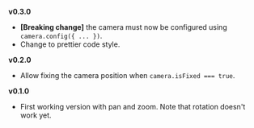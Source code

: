 **v0.3.0**

- **[Breaking change]** the camera must now be configured using `camera.config({ ... })`.
- Change to prettier code style.

**v0.2.0**

- Allow fixing the camera position when `camera.isFixed === true`.

**v0.1.0**

- First working version with pan and zoom. Note that rotation doesn't work yet.
